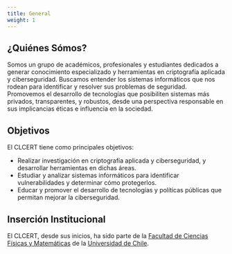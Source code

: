 ```yaml
---
title: General
weight: 1
---
```

## ¿Quiénes Sómos?

Somos un grupo de académicos, profesionales y estudiantes dedicados a generar conocimiento especializado y herramientas en criptografía aplicada y ciberseguridad. Buscamos entender los sistemas informáticos que nos rodean para identificar y resolver sus problemas de seguridad. Promovemos el desarrollo de tecnologías que posibiliten sistemas más privados, transparentes, y robustos, desde una perspectiva responsable en sus implicancias éticas e influencia en la sociedad. 

## Objetivos

El CLCERT tiene como principales objetivos:
- Realizar investigación en criptografía aplicada y ciberseguridad, y desarrollar herramientas en dichas áreas. 
- Estudiar y analizar sistemas informáticos para identificar vulnerabilidades y determinar cómo protegerlos.
- Educar y promover el desarrollo de tecnologías y políticas públicas que permitan mejorar la ciberseguridad.

## Inserción Institucional

El CLCERT, desde sus inicios, ha sido parte de la [Facultad de Ciencias Físicas y Matemáticas](http://ingenieria.uchile.cl/) de la [Universidad de Chile](https://www.uchile.cl/).
